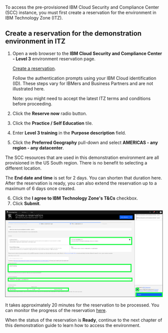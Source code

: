 To access the pre-provisioned IBM Cloud Security and Compliance Center (SCC) instance, you must first create a reservation for the environment in IBM Technology Zone (ITZ).

## Create a reservation for the demonstration environment in ITZ

1. Open a web browser to the **IBM Cloud Security and Compliance Center - Level 3** environment reservation page.
   
   <a href="https://techzone.ibm.com/my/reservations/create/64de55a2f0429d0017267c02" target="_blank">Create a reservation</a>.
   
   Follow the authentication prompts using your IBM Cloud identification (ID). These steps vary for IBMers and Business Partners and are not illustrated here.
   
   Note: you might need to accept the latest ITZ terms and conditions before proceeding.

2. Click the **Reserve now** radio button.
3. Click the **Practice / Self Education** tile.
4. Enter **Level 3 training** in the **Purpose description** field.
5. Click the **Preferred Geography** pull-down and select **AMERICAS - any region - any datacenter**.

The SCC resources that are used in this demonstration environment are all provisioned in the US South region. There is no benefit to selecting a different location.

The **End date and time** is set for 2 days. You can shorten that duration here. After the reservation is ready, you can also extend the reservation up to a maximum of 6 days once created.

6. Click the **I agree to IBM Technology Zone's T&Cs** checkbox.
7. Click **Submit**.

![](_attachments/ITZReservation.png)

It takes approximately 20 minutes for the reservation to be processed. You can monitor the progress of the reservation <a href="https://techzone.ibm.com/my/reservations" target="_blank">here</a>.

When the status of the reservation is **Ready**, continue to the next chapter of this demonstration guide to learn how to access the environment.